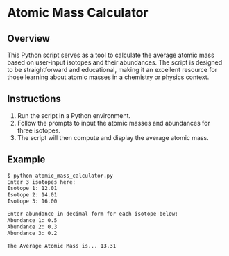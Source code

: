 # Atomic Mass Calculator

## Overview

This Python script serves as a tool to calculate the average atomic mass based on user-input isotopes and their abundances. The script is designed to be straightforward and educational, making it an excellent resource for those learning about atomic masses in a chemistry or physics context.

## Instructions

1. Run the script in a Python environment.
2. Follow the prompts to input the atomic masses and abundances for three isotopes.
3. The script will then compute and display the average atomic mass.

## Example

```bash
$ python atomic_mass_calculator.py
Enter 3 isotopes here:
Isotope 1: 12.01
Isotope 2: 14.01
Isotope 3: 16.00

Enter abundance in decimal form for each isotope below:
Abundance 1: 0.5
Abundance 2: 0.3
Abundance 3: 0.2

The Average Atomic Mass is... 13.31
